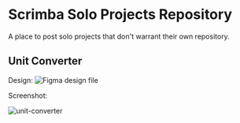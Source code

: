 # Scrimba Solo Projects Repository

A place to post solo projects that don't warrant their own repository.

## Unit Converter

Design: ![Figma design file](https://www.figma.com/file/AdqUVRQCZGP1zRcEvzmJTm/Unit-Conversion)

Screenshot:

![unit-converter](https://user-images.githubusercontent.com/91620216/158235056-efd80d9d-9f87-44b5-b177-6066df2c8582.png)
